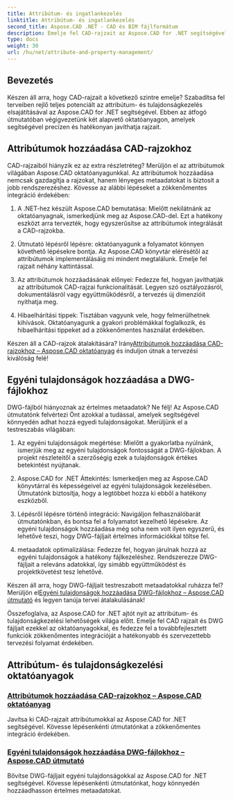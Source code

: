 ```yaml
---
title: Attribútum- és ingatlankezelés
linktitle: Attribútum- és ingatlankezelés
second_title: Aspose.CAD .NET - CAD és BIM fájlformátum
description: Emelje fel CAD-rajzait az Aspose.CAD for .NET segítségével! Tanuljon meg attribútumokat és egyéni tulajdonságokat zökkenőmentesen hozzáadni az oktatóanyagokon keresztül. Tökéletesítse a terveket könnyedén.
type: docs
weight: 30
url: /hu/net/attribute-and-property-management/
---
```



## Bevezetés

Készen áll arra, hogy CAD-rajzait a következő szintre emelje? Szabadítsa fel terveiben rejlő teljes potenciált az attribútum- és tulajdonságkezelés elsajátításával az Aspose.CAD for .NET segítségével. Ebben az átfogó útmutatóban végigvezetünk két alapvető oktatóanyagon, amelyek segítségével precízen és hatékonyan javíthatja rajzait.

## Attribútumok hozzáadása CAD-rajzokhoz

CAD-rajzaiból hiányzik ez az extra részletréteg? Merüljön el az attribútumok világában Aspose.CAD oktatóanyagunkkal. Az attribútumok hozzáadása nemcsak gazdagítja a rajzokat, hanem lényeges metaadatokat is biztosít a jobb rendszerezéshez. Kövesse az alábbi lépéseket a zökkenőmentes integráció érdekében:

1. A .NET-hez készült Aspose.CAD bemutatása: Mielőtt nekilátnánk az oktatóanyagnak, ismerkedjünk meg az Aspose.CAD-del. Ezt a hatékony eszközt arra tervezték, hogy egyszerűsítse az attribútumok integrálását a CAD-rajzokba.

2. Útmutató lépésről lépésre: oktatóanyagunk a folyamatot könnyen követhető lépésekre bontja. Az Aspose.CAD könyvtár elérésétől az attribútumok implementálásáig mi mindent megtalálunk. Emelje fel rajzait néhány kattintással.

3. Az attribútumok hozzáadásának előnyei: Fedezze fel, hogyan javíthatják az attribútumok CAD-rajzai funkcionalitását. Legyen szó osztályozásról, dokumentálásról vagy együttműködésről, a tervezés új dimenzióit nyithatja meg.

4. Hibaelhárítási tippek: Tisztában vagyunk vele, hogy felmerülhetnek kihívások. Oktatóanyagunk a gyakori problémákkal foglalkozik, és hibaelhárítási tippeket ad a zökkenőmentes használat érdekében.

 Készen áll a CAD-rajzok átalakítására? Irány[Attribútumok hozzáadása CAD-rajzokhoz – Aspose.CAD oktatóanyag](./adding-attributes-to-cad-drawings/) és induljon útnak a tervezési kiválóság felé!

## Egyéni tulajdonságok hozzáadása a DWG-fájlokhoz

DWG-fájlból hiányoznak az értelmes metaadatok? Ne félj! Az Aspose.CAD útmutatónk felvértezi Önt azokkal a tudással, amelyek segítségével könnyedén adhat hozzá egyedi tulajdonságokat. Merüljünk el a testreszabás világában:

1. Az egyéni tulajdonságok megértése: Mielőtt a gyakorlatba nyúlnánk, ismerjük meg az egyéni tulajdonságok fontosságát a DWG-fájlokban. A projekt részleteitől a szerzőségig ezek a tulajdonságok értékes betekintést nyújtanak.

2. Aspose.CAD for .NET Áttekintés: Ismerkedjen meg az Aspose.CAD könyvtárral és képességeivel az egyéni tulajdonságok kezelésében. Útmutatónk biztosítja, hogy a legtöbbet hozza ki ebből a hatékony eszközből.

3. Lépésről lépésre történő integráció: Navigáljon felhasználóbarát útmutatónkban, és bontsa fel a folyamatot kezelhető lépésekre. Az egyéni tulajdonságok hozzáadása még soha nem volt ilyen egyszerű, és lehetővé teszi, hogy DWG-fájljait értelmes információkkal töltse fel.

4. metaadatok optimalizálása: Fedezze fel, hogyan járulnak hozzá az egyéni tulajdonságok a hatékony fájlkezeléshez. Rendszerezze DWG-fájljait a releváns adatokkal, így simább együttműködést és projektkövetést tesz lehetővé.

 Készen áll arra, hogy DWG-fájljait testreszabott metaadatokkal ruházza fel? Merüljön el[Egyéni tulajdonságok hozzáadása DWG-fájlokhoz – Aspose.CAD útmutató](./adding-custom-properties-to-dwg/) és legyen tanúja tervei átalakulásának!

Összefoglalva, az Aspose.CAD for .NET ajtót nyit az attribútum- és tulajdonságkezelési lehetőségek világa előtt. Emelje fel CAD rajzait és DWG fájljait ezekkel az oktatóanyagokkal, és fedezze fel a továbbfejlesztett funkciók zökkenőmentes integrációját a hatékonyabb és szervezettebb tervezési folyamat érdekében.
## Attribútum- és tulajdonságkezelési oktatóanyagok
### [Attribútumok hozzáadása CAD-rajzokhoz – Aspose.CAD oktatóanyag](./adding-attributes-to-cad-drawings/)
Javítsa ki CAD-rajzait attribútumokkal az Aspose.CAD for .NET segítségével. Kövesse lépésenkénti útmutatónkat a zökkenőmentes integráció érdekében.
### [Egyéni tulajdonságok hozzáadása DWG-fájlokhoz – Aspose.CAD útmutató](./adding-custom-properties-to-dwg/)
Bővítse DWG-fájljait egyéni tulajdonságokkal az Aspose.CAD for .NET segítségével. Kövesse lépésenkénti útmutatónkat, hogy könnyedén hozzáadhasson értelmes metaadatokat.